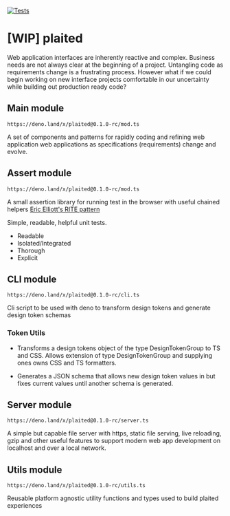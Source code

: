 [![Tests](https://github.com/plaited/plaited/actions/workflows/tests.yml/badge.svg?branch=main)](https://github.com/plaited/plaited/actions/workflows/tests.yml)

# [WIP] plaited

Web application interfaces are inherently reactive and complex. Business needs
are not always clear at the beginning of a project. Untangling code as
requirements change is a frustrating process. However what if we could begin
working on new interface projects comfortable in our uncertainty while building
out production ready code?

## Main module

`https://deno.land/x/plaited@0.1.0-rc/mod.ts`

A set of components and patterns for rapidly coding and refining web application
web applications as specifications (requirements) change and evolve.

## Assert module

`https://deno.land/x/plaited@0.1.0-rc/mod.ts`

A small assertion library for running test in the browser with useful chained
helpers
[Eric Elliott's RITE pattern](https://medium.com/javascript-scene/what-every-unit-test-needs-f6cd34d9836d)

Simple, readable, helpful unit tests.

- Readable
- Isolated/Integrated
- Thorough
- Explicit

## CLI module

`https://deno.land/x/plaited@0.1.0-rc/cli.ts`

Cli script to be used with deno to transform design tokens and generate design
token schemas

### Token Utils

- Transforms a design tokens object of the type DesignTokenGroup to TS and CSS.
  Allows extension of type DesignTokenGroup and supplying ones owns CSS and TS
  formatters.

- Generates a JSON schema that allows new design token values in but fixes
  current values until another schema is generated.

## Server module

`https://deno.land/x/plaited@0.1.0-rc/server.ts`

A simple but capable file server with https, static file serving, live
reloading, gzip and other useful features to support modern web app development
on localhost and over a local network.

## Utils module

`https://deno.land/x/plaited@0.1.0-rc/utils.ts`

Reusable platform agnostic utility functions and types used to build plaited
experiences
